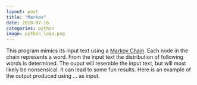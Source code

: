 ```yaml
---
layout: post
title: "Markov"
date: 2018-07-16
categories: python
image: python_logo.png
---
```

This program mimics its input text using a [Markov Chain](https://en.wikipedia.org/wiki/Markov_chain). Each node in the chain represents a word. From the input text the distribution of following words is determined. The ouput will resemble the input text, but will most likely be nonsensical. It can lead to some fun results. Here is an example of the output produced using ... as input.